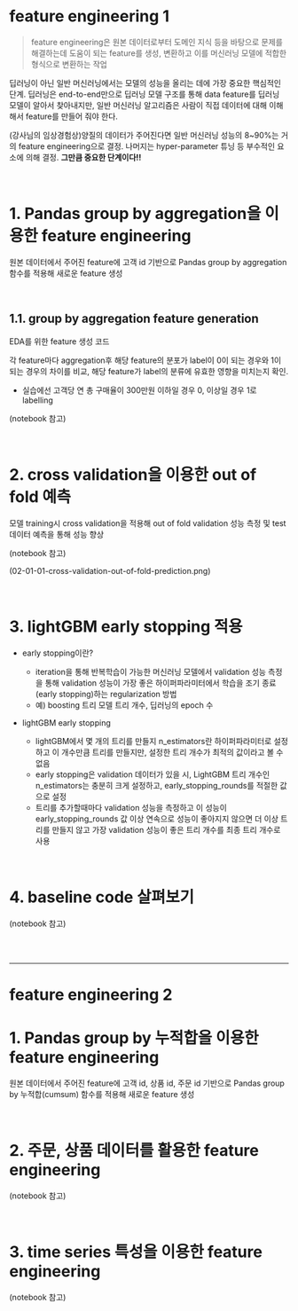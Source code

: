 # feature engineering 1

> feature engineering은 원본 데이터로부터 도메인 지식 등을 바탕으로 문제를 해결하는데 도움이 되는 feature를 생성, 변환하고 이를 머신러닝 모델에 적합한 형식으로 변환하는 작업

딥러닝이 아닌 일반 머신러닝에서는 모델의 성능을 올리는 데에 가장 중요한 핵심적인 단계. 딥러닝은 end-to-end만으로 딥러닝 모델 구조를 통해 data feature를 딥러닝 모델이 알아서 찾아내지만, 일반 머신러닝 알고리즘은 사람이 직접 데이터에 대해 이해해서 feature를 만들어 줘야 한다.

(강사님의 임상경험상)양질의 데이터가 주어진다면 일반 머신러닝 성능의 8~90%는 거의 feature engineering으로 결정. 나머지는 hyper-parameter 튜닝 등 부수적인 요소에 의해 결정. **그만큼 중요한 단계이다!!**



<br>

# 1. Pandas group by aggregation을 이용한 feature engineering

원본 데이터에서 주어진 feature에 고객 id 기반으로 Pandas group by aggregation 함수를 적용해 새로운 feature 생성





<br>

## 1.1. group by aggregation feature generation

EDA를 위한 feature 생성 코드

각 feature마다 aggregation후 해당 feature의 분포가 label이 0이 되는 경우와 1이 되는 경우의 차이를 비교, 해당 feature가 label의 분류에 유효한 영향을 미치는지 확인.

- 실습에선 고객당 연 총 구매율이 300만원 이하일 경우 0, 이상일 경우 1로 labelling

(notebook 참고)





<br>

# 2. cross validation을 이용한 out of fold 예측

모델 training시 cross validation을 적용해 out of fold validation 성능 측정 및 test 데이터 예측을 통해 성능 향상

(notebook 참고)

(02-01-01-cross-validation-out-of-fold-prediction.png)






<br>

# 3. lightGBM early stopping 적용

- early stopping이란?
  - iteration을 통해 반복학습이 가능한 머신러닝 모델에서 validation 성능 측정을 통해 validation 성능이 가장 좋은 하이퍼파라미터에서 학습을 조기 종료(early stopping)하는 regularization 방법
  - 예) boosting 트리 모델 트리 개수, 딥러닝의 epoch 수

- lightGBM early stopping
  - lightGBM에서 몇 개의 트리를 만들지 n_estimators란 하이퍼파라미터로 설정하고 이 개수만큼 트리를 만들지만, 설정한 트리 개수가 최적의 값이라고 볼 수 없음
  - early stopping은 validation 데이터가 있을 시, LightGBM 트리 개수인 n_estimators는 충분히 크게 설정하고, early_stopping_rounds를 적절한 값으로 설정
  - 트리를 추가할때마다 validation 성능을 측정하고 이 성능이 early_stopping_rounds 값 이상 연속으로 성능이 좋아지지 않으면 더 이상 트리를 만들지 않고 가장 validation 성능이 좋은 트리 개수를 최종 트리 개수로 사용





<br>

# 4. baseline code 살펴보기

(notebook 참고)














<br>
<br>

---

# feature engineering 2

# 1. Pandas group by 누적합을 이용한 feature engineering

원본 데이터에서 주어진 feature에 고객 id, 상품 id, 주문 id 기반으로 Pandas group by 누적합(cumsum) 함수를 적용해 새로운 feature 생성





<br>

# 2. 주문, 상품 데이터를 활용한 feature engineering

(notebook 참고)








<br>

# 3. time series 특성을 이용한 feature engineering

(notebook 참고)

